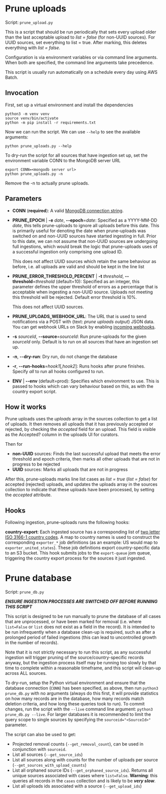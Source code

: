 # Prune uploads

Script: `prune_upload.py`

This is a script that should be run periodically that sets every upload older
than the last acceptable upload to *list = false* (for non-UUID sources). For
UUID sources, set everything to list = true. After marking, this deletes
everything with *list = false*.

Configuration is via environment variables or via command line arguments.
When both are specified, the command line arguments take precedence.

This script is usually run automatically on a schedule every day using AWS Batch.

## Invocation

First, set up a virtual environment and install the dependencies

    python3 -m venv venv
    source venv/bin/activate
    python -m pip install -r requirements.txt

Now we can run the script. We can use `--help` to see the available arguments:

    python prune_uploads.py --help

To dry-run the script for all sources that have ingestion set up, set the environment
variable CONN to the MongoDB server URL

    export CONN=<mongodb server url>
    python prune_uploads.py -n

Remove the -n to actually prune uploads.

## Parameters

* **CONN** (**required**): A valid
   [MongoDB connection string](https://docs.mongodb.com/manual/reference/connection-string/).

* **PRUNE_EPOCH** | **-e** *date*, **--epoch**=*date*:
  Specified as a YYYY-MM-DD *date*, this tells prune-uploads to ignore all
  uploads before this date. This is primarily useful for denoting the date when
  prune-uploads was switched on and non-UUID sources have started ingesting in
  full. Prior to this date, we can not assume that non-UUID sources are
  undergoing full ingestions, which would break the logic that prune-uploads
  uses of a successful ingestion only comprising one upload ID.

  This does not affect UUID sources which retain the same behaviour as before,
  i.e. all uploads are valid and should be kept in the line list

* **PRUNE_ERROR_THRESHOLD_PERCENT** |
  **-t** *threshold*, **--threshold**=*threshold* (default=10):
  Specified as an integer, this parameter defines the upper threshold of errors
  as a percentage that is acceptable when ingesting a non-UUID source. Uploads
  not meeting this threshold will be rejected. Default error threshold is 10%.

  This does not affect UUID sources.

* **PRUNE_UPLOADS_WEBHOOK_URL**: The URL that is used to send notifications
  via a POST with {text: *prune uploads output*} JSON data. You can get webhook URLs
  on Slack by enabling [incoming webhooks](https://api.slack.com/messaging/webhooks).

* **-s** *sourceId*, **--source**=*sourceId*:
  Run prune-uploads for the given *sourceId* only.
  Default is to run on all sources that have an ingestion set up.

* **-n**, **--dry-run**: Dry run, do not change the database

* **-r**, **--run-hooks**=*hook1*[,*hook2*]: Runs hooks after prune finishes. Specify
  *all* to run all hooks configured to run.

* **ENV** | **--env** (default=prod): Specifies which environment to use. This is passed to hooks
  which can vary behaviour based on this, as with the country export script.

## How it works

Prune uploads uses the *uploads* array in the sources collection to get a list
of uploads. It then removes all uploads that it has previously accepted or
rejected, by checking the *accepted* field for an upload. This field is visible
as the Accepted? column in the uploads UI for curators.

Then for

* **non-UUID** sources: Finds the last successful upload that meets the error
  threshold and epoch criteria, then marks all other uploads that are not in
  progress to be rejected
* **UUID** sources: Marks all uploads that are not in progress

After this, prune-uploads marks line list cases as *list = true* (*list = false*) for
accepted (rejected) uploads, and updates the uploads array in the sources collection to
indicate that these uploads have been processed, by setting the *accepted* attribute.

## Hooks

Following ingestion, prune-uploads runs the following hooks:

**country-export**: Each ingested source has a corresponding list of [two
letter ISO 3166-1 country
codes](https://en.wikipedia.org/wiki/ISO_3166-1_alpha-2). A map to country
names is used to construct the corresponding `exporter_*` job definitions (as
an example: US would map to `exporter_united_states`). These job definitions
export country-specific data to an S3 bucket. This hook submits jobs to the
`export-queue` jom queue, triggering the country export process for the sources
it just ingested.

# Prune database

Script: `prune_db.py`

***ENSURE INGESTION PROCESSES ARE SWITCHED OFF BEFORE RUNNING THIS SCRIPT***

This script is designed to be run manually to prune the database of all cases
that are unprocessed, or have been marked for removal (i.e. where `list=False`
or `list` does not exist as a field in the record). It is
intended to be run infrequently when a database clean-up is required, such
as after a prolonged period of failed ingestions (this can lead to uncontrolled
growth in the number of records).

Note that it is not strictly necessary to run this script, as any
successful ingestion will trigger pruning of the source/country-specific records
anyway, but the ingestion process itself may be running too slowly by that time
to complete within a reasonable timeframe, and this script will clean-up across
ALL sources.

To dry-run, setup the Python virtual environment and ensure that the database
connection (`CONN`) has been specified, as above, then run `python3 prune_db.py`
with no arguments (always do this first, it will provide statistics on how many
records are in the database, how many records match deletion criteria, and how
long these queries took to run). To commit changes, run the script with the
`--live` command line argument: `python3 prune_db.py --live`. For larger
databases it is recommended to limit the query scope to single sources by
specifying the `sourceid="<SourceId>"` parameter.

The script can also be used to get:
- Projected removal counts (`--get_removal_count`), can be used in conjunction
with `sourceid`.
- List all sources (`--get_source_ids`)
- List all sources along with counts for the number of uploads per source
(`--get_sources_with_upload_counts`)
- List all orphaned source IDs (`--get_orphaned_source_ids`). Returns all unique
sources associated with cases where `list=False`. **Warning**: this queries all
records in the `cases` collection and is likely to be ***very slow***.
- List all uploads ids associated with a source (`--get_upload_ids`)
